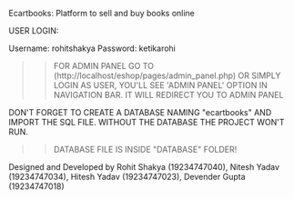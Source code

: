 Ecartbooks: Platform to sell and buy books online 

USER LOGIN:

Username: rohitshakya
Password: ketikarohi

>>FOR ADMIN PANEL GO TO (http://localhost/eshop/pages/admin_panel.php)
OR SIMPLY LOGIN AS USER, YOU'LL SEE 'ADMIN PANEL' OPTION IN NAVIGATION BAR. IT WILL REDIRECT YOU TO ADMIN PANEL

DON'T FORGET TO CREATE A DATABASE NAMING "ecartbooks" AND IMPORT THE SQL FILE.
WITHOUT THE DATABASE THE PROJECT WON'T RUN.

>>DATABASE FILE IS INSIDE "DATABASE" FOLDER!

Designed and Developed by 
Rohit Shakya (19234747040), 
Nitesh Yadav (19234747034), 
Hitesh Yadav (19234747023), 
Devender Gupta (19234747018)

